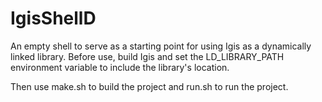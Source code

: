 # IgisShellD

An empty shell to serve as a starting point for using Igis as a dynamically linked library.
Before use, build Igis and set the LD_LIBRARY_PATH environment variable to include the
library's location.

Then use make.sh to build the project and run.sh to run the project.

